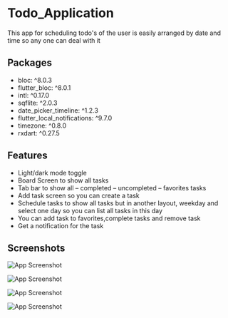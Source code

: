 
# Todo_Application

This app for scheduling todo's of the user is easily arranged by date and time so any one can deal with it


## Packages
 * bloc: ^8.0.3
 * flutter_bloc: ^8.0.1
 * intl: ^0.17.0
 * sqflite: ^2.0.3
 * date_picker_timeline: ^1.2.3
* flutter_local_notifications: ^9.7.0
* timezone: ^0.8.0
* rxdart: ^0.27.5
## Features

- Light/dark mode toggle
- Board Screen to show all tasks
- Tab bar to show all – completed – uncompleted – favorites tasks
- Add task screen so you can create a task
- Schedule tasks to show all tasks but in another layout, weekday and select one day so you can list all tasks in this day
- You can add task to favorites,complete tasks and remove task
- Get a notification for the task


## Screenshots

![App Screenshot](https://i.postimg.cc/0jVRjdYC/2022-08-18-5.png) 

  ![App Screenshot](https://i.postimg.cc/85HPdvd7/2022-08-18-11.png)

  ![App Screenshot](https://i.postimg.cc/C1YbLjL5/2022-08-18-11.pngg)

  ![App Screenshot](https://i.postimg.cc/BnH8LXzK/2022-08-18-12.png)
  

